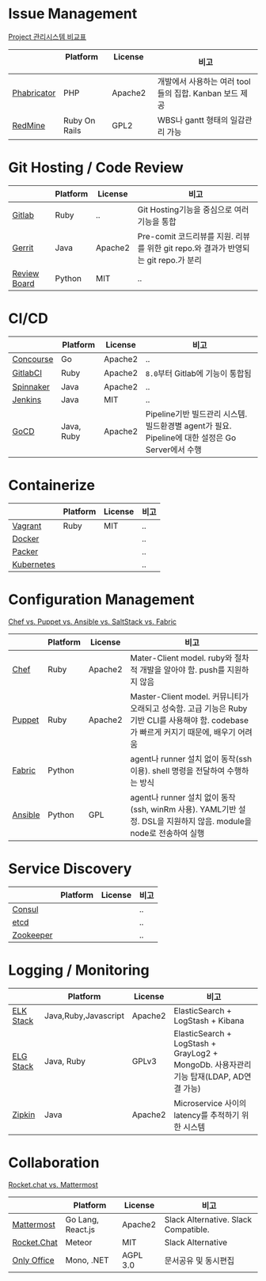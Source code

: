# Issue Management

<a href="https://en.wikipedia.org/wiki/Comparison_of_issue-tracking_systems" target="_blank">Project 관리시스템 비교표</a>

|                                                           | Platform      | License        | 비고 |
|---                                                        |---            |---             |---  |
| [Phabricator](/devops-tools/issue-management#phabricator) | PHP           | Apache2        | 개발에서 사용하는 여러 tool들의 집합. Kanban 보드 제공 |
| [RedMine](/devops-tools/issue-management#redmine)         | Ruby On Rails | GPL2           | WBS나 gantt 형태의 일감관리 가능 |


# Git Hosting / Code Review

|                                                           | Platform      | License        | 비고 |
|---                                                        |---            |---             |---  |
| [Gitlab](/devops-tools/git-hosting#gitlab)                | Ruby          | ..             | Git Hosting기능을 중심으로 여러 기능을 통합 |
| [Gerrit](/devops-tools/git-hosting#gerrit)                | Java          | Apache2        | Pre-comit 코드리뷰를 지원. 리뷰를 위한 git repo.와 결과가 반영되는 git repo.가 분리 |
| [Review Board](/devops-tools/git-hosting#review-board)    | Python        | MIT            | .. |

# CI/CD

|             | Platform      | License        | 비고 |
|---          |---            |---             |---  |
| [Concourse](/devops-tools/ci-cd#concourse)   | Go            | Apache2        | .. |
| [GitlabCI](/devops-tools/ci-cd#gitlabci)     | Ruby          | Apache2        | `8.0`부터 Gitlab에 기능이 통합됨 |
| [Spinnaker](/devops-tools/ci-cd#spinnaker)   | Java          | Apache2        | .. |
| [Jenkins](/devops-tools/ci-cd#jenkins)       | Java          | MIT            | .. |
| [GoCD](/devops-tools/ci-cd#gocd)             | Java, Ruby    | Apache2        | Pipeline기반 빌드관리 시스템. 빌드환경별 agent가 필요. Pipeline에 대한 설정은 Go Server에서 수행 |


# Containerize
|                                                   | Platform      | License        | 비고 |
|---                                                |---            |---             |---  |
| [Vagrant](/devops-tools/containerize#vagrant)        | Ruby          | MIT            | .. |
| [Docker](/devops-tools/containerize#docker)          |               |                | .. |
| [Packer](/devops-tools/containerize#packer)          |               |                | .. |
| [Kubernetes](/devops-tools/containerize#kubernetes)  |               |                | .. |



# Configuration Management
<a href="http://blog.takipi.com/deployment-management-tools-chef-vs-puppet-vs-ansible-vs-saltstack-vs-fabric/" target="_">Chef vs. Puppet vs. Ansible vs. SaltStack vs. Fabric</a>

|                                                             | Platform      | License        | 비고 |
|---                                                          |---            |---             |---  |
| [Chef](/devops-tools/configuration-management#chef)         | Ruby          | Apache2        | Mater-Client model. ruby와 절차적 개발을 알아야 함. push를 지원하지 않음|
| [Puppet](/devops-tools/configuration-management#puppet)     | Ruby          | Apache2        | Master-Client model. 커뮤니티가 오래되고 성숙함. 고급 기능은 Ruby기반 CLI를 사용해야 함. codebase가 빠르게 커지기 때문에, 배우기 어려움 |
| [Fabric](/devops-tools/configuration-management#fabric)     | Python        |     | agent나 runner 설치 없이 동작(ssh 이용). shell 명령을 전달하여 수행하는 방식 |
| [Ansible](/devops-tools/configuration-management#ansible)   | Python        | GPL            | agent나 runner 설치 없이 동작(ssh, winRm 사용). YAML기반 설정. DSL을 지원하지 않음. module을 node로 전송하여 실행 |


# Service Discovery

|                                                         | Platform      | License        | 비고 |
|---                                                      |---            |---             |---  |
| [Consul](/devops-tools/service-discovery#consul)        |               |                | .. |
| [etcd](/devops-tools/service-discovery#etcd)            |               |                | .. |
| [Zookeeper](/devops-tools/service-discovery#zookeeper)  |               |                | .. |


# Logging / Monitoring
|                                              | Platform             | License        | 비고 |
|---                                           |---                   |---             |---  |
| [ELK Stack](/devops-tools/monitor#elk-stack) | Java,Ruby,Javascript | Apache2        | ElasticSearch + LogStash + Kibana   |
| [ELG Stack](/devops-tools/monitor#elg-stack) | Java, Ruby           | GPLv3          | ElasticSearch + LogStash + GrayLog2 + MongoDb. 사용자관리기능 탑재(LDAP, AD연결 가능) |
| [Zipkin](/devops-tools/monitor#zipkin)       | Java                 | Apache2        | Microservice 사이의 latency를 추적하기 위한 시스템 |

# Collaboration

<a href="https://stackshare.io/stackups/lets-chat-vs-rocketchat-vs-mattermost" target="_blank">Rocket.chat vs. Mattermost</a>

|                                                         | Platform          | License        | 비고 |
|---                                                      |---                |---             |---  |
| [Mattermost](/devops-tools/collaboration#mattermost)    | Go Lang, React.js | Apache2        | Slack Alternative. Slack Compatible.|
| [Rocket.Chat](/devops-tools/collaboration#rocketchat)   | Meteor            | MIT            | Slack Alternative |
| [Only Office](/devops-tools/collaboration#only-office)  | Mono, .NET        | AGPL 3.0       | 문서공유 및 동시편집  |

